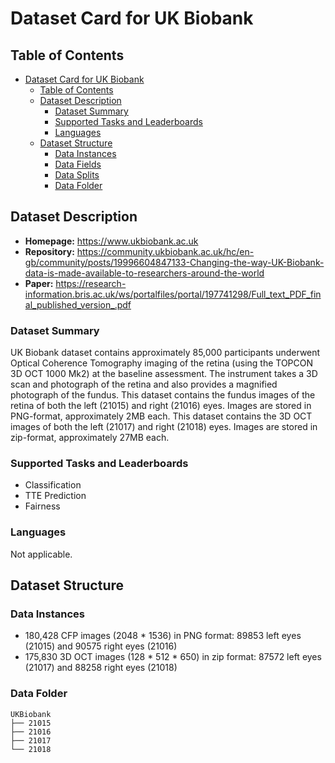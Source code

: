 # Dataset Card for UK Biobank

## Table of Contents
- [Dataset Card for UK Biobank](#dataset-card-for-ukbiobank)
  - [Table of Contents](#table-of-contents)
  - [Dataset Description](#dataset-description)
    - [Dataset Summary](#dataset-summary)
    - [Supported Tasks and Leaderboards](#supported-tasks-and-leaderboards)
    - [Languages](#languages)
  - [Dataset Structure](#dataset-structure)
    - [Data Instances](#data-instances)
    - [Data Fields](#data-fields)
    - [Data Splits](#data-splits)
    - [Data Folder](#data-folder)

## Dataset Description

- **Homepage:** https://www.ukbiobank.ac.uk
- **Repository:** https://community.ukbiobank.ac.uk/hc/en-gb/community/posts/19996604847133-Changing-the-way-UK-Biobank-data-is-made-available-to-researchers-around-the-world
- **Paper:** https://research-information.bris.ac.uk/ws/portalfiles/portal/197741298/Full_text_PDF_final_published_version_.pdf

### Dataset Summary

UK Biobank dataset contains approximately 85,000 participants underwent Optical Coherence Tomography imaging of the retina (using the TOPCON 3D OCT 1000 Mk2) at the baseline assessment. The instrument takes a 3D scan and photograph of the retina and also provides a magnified photograph of the fundus. This dataset contains the fundus images of the retina of both the left (21015) and right (21016) eyes. Images are stored in PNG-format, approximately 2MB each. This dataset contains the 3D OCT images of both the left (21017) and right (21018) eyes. Images are stored in zip-format, approximately 27MB each.

### Supported Tasks and Leaderboards

- Classification
- TTE Prediction
- Fairness

### Languages

Not applicable.

## Dataset Structure

### Data Instances

- 180,428 CFP images (2048 * 1536) in PNG format: 89853 left eyes (21015) and 90575 right eyes (21016) 
- 175,830 3D OCT images (128 * 512 * 650) in zip format: 87572 left eyes (21017) and 88258 right eyes (21018) 

### Data Folder
```
UKBiobank
├── 21015
├── 21016
├── 21017
└── 21018
```